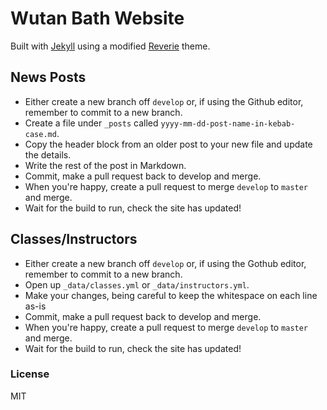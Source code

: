 # Wutan Bath Website

Built with [Jekyll](https://jekyllrb.com/) using a modified [Reverie](https://github.com/amitmerchant1990/reverie) theme. 

## News Posts

* Either create a new branch off `develop` or, if using the Github editor, remember to commit to a new branch.
* Create a file under `_posts` called `yyyy-mm-dd-post-name-in-kebab-case.md`.
* Copy the header block from an older post to your new file and update the details.
* Write the rest of the post in Markdown.
* Commit, make a pull request back to develop and merge.
* When you're happy, create a pull request to merge `develop` to `master` and merge.
* Wait for the build to run, check the site has updated!

## Classes/Instructors

* Either create a new branch off `develop` or, if using the Gothub editor, remember to commit to a new branch.
* Open up `_data/classes.yml` or `_data/instructors.yml`.
* Make your changes, being careful to keep the whitespace on each line as-is
* Commit, make a pull request back to develop and merge.
* When you're happy, create a pull request to merge `develop` to `master` and merge.
* Wait for the build to run, check the site has updated!

### License

MIT
